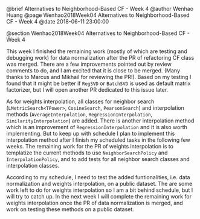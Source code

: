 @brief Alternatives to Neighborhood-Based CF - Week 4
@author Wenhao Huang
@page Wenhao2018Week04 Alternatives to Neighborhood-Based CF - Week 4
@date 2018-06-11 23:00:00

@section Wenhao2018Week04 Alternatives to Neighborhood-Based CF - Week 4

This week I finished the remaining work (mostly of which are testing and debugging work) for data normalization after the PR of refactoring CF class was merged. There are a few improvements pointed out by review comments to do, and I am excited that it is close to be merged. (Many thanks to Marcus and Mikhail for reviewing the PR!). Based on my testing I found that it might be better if `RegSVD` or `BatchSVD` is used as default matrix factorizer, but I will open another PR dedicated to this issue later.

As for weights interpolation, all classes for neighbor search (`LMetricSearch<TPower>`, `CosineSearch`, `PearsonSearch`) and interpolation methods (`AverageInterpolation`, `RegressionInterpolation`, `SimilarityInterpolation`) are added. There is another interpolation method which is an improvement of `RegressionInterpolation` and it is also worth implementing. But to keep up with schedule I plan to implement this interpolation method after I finish my scheduled tasks in the following few weeks. The remaining work for the PR of weights interpolation is to templatize the current methods to use `NeighborSearchPolicy` and `InterpolationPolicy`, and to add tests for all neighbor search classes and interpolation classes.

According to my schedule, I need to test the added funtionalities, i.e. data normalization and weights interpolation, on a public dataset. The are some work left to do for weights interpolation so I am a bit behind schedule, but I will try to catch up. In the next week I will complete the remaining work for weights interpolation once the PR of data normalization is merged, and work on testing these methods on a public dataset.

